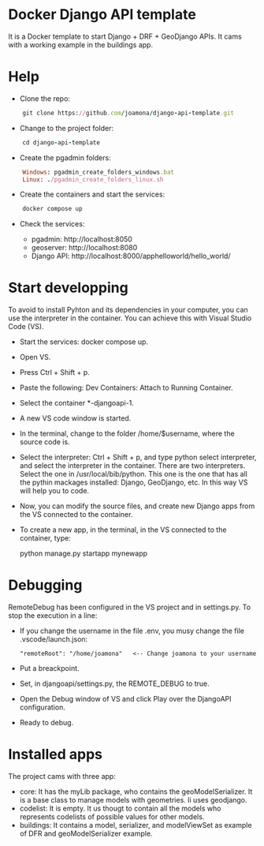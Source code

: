 # Docker Django API template

It is a Docker template to start Django + DRF + GeoDjango APIs.
It cams with a working example in the buildings app.

# Help

- Clone the repo:

```ruby
    git clone https://github.com/joamona/django-api-template.git
```

- Change to the project folder:
```ruby
    cd django-api-template
```
- Create the pgadmin folders:
```ruby
    Windows: pgadmin_create_folders_windows.bat
    Linux: ./pgadmin_create_folders_linux.sh
```
- Create the containers and start the services:
```ruby
    docker compose up
```
- Check the services:

    - pgadmin: http://localhost:8050
    - geoserver: http://localhost:8080
    - Django API: http://localhost:8000/apphelloworld/hello_world/

# Start developping
To avoid to install Pyhton and its dependencies in your computer, you can 
use the interpreter in the container. You can achieve this with Visual Studio Code (VS).

- Start the services: docker compose up.
- Open VS.
- Press Ctrl + Shift + p.
- Paste the following: Dev Containers: Attach to Running Container.
- Select the container *-djangoapi-1.
- A new VS code window is started.
- In the terminal, change to the folder /home/$username, where the source code is.
- Select the interpreter: Ctrl + Shift + p, and type python select interpreter, and select the interpreter in the container. There are two interpreters. Select the one in 
/usr/local/bib/python. This one is the one that has all the pythin mackages installed: Django, GeoDjango, etc. In this way VS will help you to code.
- Now, you can modify the source files, and create new Django apps from the VS connected to the container.
- To create a new app, in the terminal, in the VS connected to the container, type: 

    python manage.py startapp mynewapp

# Debugging

RemoteDebug has been configured in the VS project and in settings.py. To stop the execution in a line:

- If you change the username in the file .env, you musy change the file .vscode/launch.json:

      "remoteRoot": "/home/joamona"   <-- Change joamona to your username

- Put a breackpoint.
- Set, in djangoapi/settings.py, the REMOTE_DEBUG to true.
- Open the Debug window of VS and click Play over the DjangoAPI configuration.
- Ready to debug.

# Installed apps

The project cams with three app:

- core: It has the myLib package, who contains the geoModelSerializer. It is a base class to manage models with geometries. Ii uses geodjango.
- codelist: It is empty. It us thougt to contain all the models who represents codelists of possible values for other models.
- buildings: It contains a model, serializer, and modelViewSet as example of DFR and  geoModelSerializer example. 



